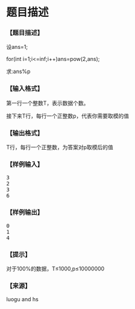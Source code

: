 # 题目描述


<h3>
【题目描述】
</h3>
<p>
设ans=1;
</p>
<p>
for(int i=1;i&lt;=inf;i++)ans=pow(2,ans);
</p>
<p>
求:ans%p
</p>
<h3>
【输入格式】
</h3>
<p>
第一行一个整数T，表示数据个数。
</p>
<p>
接下来T行，每行一个正整数p，代表你需要取模的值
</p>
<h3>
【输出格式】
</h3>
<p>
T行，每行一个正整数，为答案对p取模后的值
</p>
<h3>
【样例输入】
</h3>
<pre>3
2
3
6
</pre>
<h3>
【样例输出】
</h3>
<pre>0
1
4
</pre>
<h3>
【提示】
</h3>
<p>
对于100%的数据，T≤1000,p≤10000000
</p>
<h3>
【来源】
</h3>
<p>
luogu and hs
</p>
